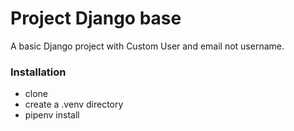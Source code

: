 # Project Django base

A basic Django project with Custom User and email not username.

### Installation
* clone
* create a .venv directory
* pipenv install